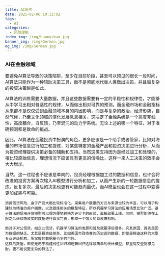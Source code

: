```yaml
---
title: AI思考
date: 2025-02-06 10:32:02
tags: 
  - AI
categories:
  - 风险控制
index_img: /img/huangshan.jpg
banner_img: /img/German.jpg
og_img: /img/German.jpg
---
```


### AI在金融领域
要避免AI算法导致的决策陷阱，至少在目前阶段，甚至可以预见的很长一段时间，AI算法只能作为一种辅助决策工具，而不是彻底地代替人类做出决策，并且越复杂的投资决策越是如此。

AI算法的训练需要大量数据，并且这些数据需要有一定的平稳性和规律性，才能够从中学习出相对普适性的规律，从而做出相对可靠的预测。而金融市场和金融指标从来都不是仅仅受到金融领域本身的内因影响，而是与复杂的政治，经济形势，自然气候，乃至文化领域的演化发展息息相关。这决定了金融系统是一个高度非线性，高度耦合，自反馈，乃至混沌的动力学系统。无论上述的哪一个特征，对于准确预测都是致命的挑战。

因此，AI算法在金融投资中扮演的角色，更多应该是一个助手或者管家，比如对海量的市场信息进行加工和提炼，对某些特定的金融产品和投资决策进行分析，从而为投资经理提供决策必备的辅助和支持。当然这类支持因为是经过加工和处理的，相比较原始信息，理想情况下应该具有更高的信噪比，这样一来人工决策的效率会大大增加。

当然，这一过程也不应该是单向的。投资经理根据加工过的数据和信息，也许会将改进的投资方案再次输入AI模型进行分析和加工，从而产生新的一轮数据信息的提炼。反复多次，最后的决策也更有可能趋向最优。而AI模型也会在这一过程中变得更加成熟与可靠。

```
消费信贷风险，由于产品大都比较标准化，采集用户数据的方式与来源也较为丰富，可以用于构建较为精准的用户画像，以及提炼相关的模型特征，所以机器学习算法的应用场景比较广泛。基于算法的信用评估模型可以很方便地转换为评分卡的形式，直接部署上线。同时，模型能够在上限之后继续吸收实时数据进行自我完善，形成一个强大的自反馈机制。

而对于对公信贷，如企业信贷，机器学习算法的发展和普及就要滞后很多。究其原因，首先是因为数据的缺乏。尤其是投资级债务，比如美国市政债券的历史违约数据，即使是穆迪这样的大型专业评级机构，所掌握的数据量也少的可怜。
这样的数据，即使是用于构建线性回归和逻辑回归这样最简单的统计模型，都显得又些捉襟见肘，更不用说更复杂的算法了。
```
